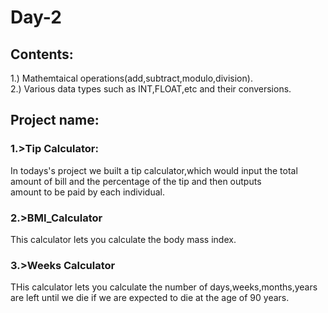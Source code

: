 # Day-2
## Contents:
1.) Mathemtaical operations(add,subtract,modulo,division).\
2.) Various data types such as INT,FLOAT,etc and their conversions.

## Project name:

### 1.>Tip Calculator:
In todays's project we built a tip calculator,which would input the total amount of bill and the percentage of the tip and then outputs\
amount to be paid by each individual.

### 2.>BMI_Calculator
This calculator lets you calculate the body mass index.

### 3.>Weeks Calculator
THis calculator lets you calculate the number of days,weeks,months,years are left until we die if we are expected to die at the age of 90 years.
